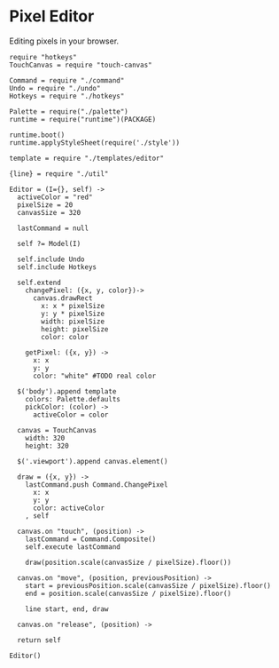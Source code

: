 Pixel Editor
============

Editing pixels in your browser.

    require "hotkeys"
    TouchCanvas = require "touch-canvas"

    Command = require "./command"
    Undo = require "./undo"
    Hotkeys = require "./hotkeys"

    Palette = require("./palette")
    runtime = require("runtime")(PACKAGE)

    runtime.boot()
    runtime.applyStyleSheet(require('./style'))

    template = require "./templates/editor"
    
    {line} = require "./util"

    Editor = (I={}, self) ->
      activeColor = "red"
      pixelSize = 20
      canvasSize = 320

      lastCommand = null

      self ?= Model(I)

      self.include Undo
      self.include Hotkeys

      self.extend
        changePixel: ({x, y, color})->
          canvas.drawRect
            x: x * pixelSize
            y: y * pixelSize
            width: pixelSize
            height: pixelSize
            color: color

        getPixel: ({x, y}) ->
          x: x
          y: y
          color: "white" #TODO real color

      $('body').append template
        colors: Palette.defaults
        pickColor: (color) ->
          activeColor = color

      canvas = TouchCanvas
        width: 320
        height: 320

      $('.viewport').append canvas.element()

      draw = ({x, y}) ->
        lastCommand.push Command.ChangePixel
          x: x
          y: y
          color: activeColor
        , self

      canvas.on "touch", (position) ->
        lastCommand = Command.Composite()
        self.execute lastCommand

        draw(position.scale(canvasSize / pixelSize).floor())

      canvas.on "move", (position, previousPosition) ->
        start = previousPosition.scale(canvasSize / pixelSize).floor()
        end = position.scale(canvasSize / pixelSize).floor()

        line start, end, draw

      canvas.on "release", (position) ->

      return self

    Editor()
